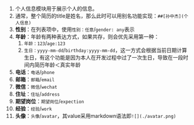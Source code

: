 1. 个人信息模块用于展示个人的信息。
2. 通常，整个简历的title是姓名，那么此时可以用别名功能实现：`##[孙中杰](个人信息)`
3. **性别**：在列表项中，使用`性别：任意`/`gender: any`表示
4. **年龄**：年龄有两种表达方式，如果共存，则会优先采用第一种：
   1. `年龄：123`/`age:123`
   2. `生日：yyyy-mm-dd`/`birthday:yyyy-mm-dd`，这一方式会根据当前日期计算生日，有这个功能是因为本人在开发过程中过了一次生日，导致在一段时间内简历年龄＜真实年龄
5. **电话**：`电话`/`phone`
6. **邮箱**：`邮箱`/`email`
7. **微信**：`微信`/`wechat`
8. **住址**：`住址`/`address`
9. **期望岗位**：`期望岗位`/`expection`
10. **经验**：`经验`/`work`
11. **头像**：`头像`/`avatar`，其value采用markdown语法即`![](./avatar.png)`